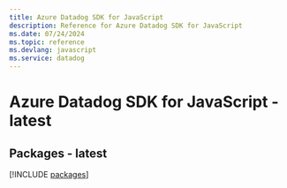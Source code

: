 ```yaml
---
title: Azure Datadog SDK for JavaScript
description: Reference for Azure Datadog SDK for JavaScript
ms.date: 07/24/2024
ms.topic: reference
ms.devlang: javascript
ms.service: datadog
---
```

# Azure Datadog SDK for JavaScript - latest
## Packages - latest
[!INCLUDE [packages](datadog-index.md)]